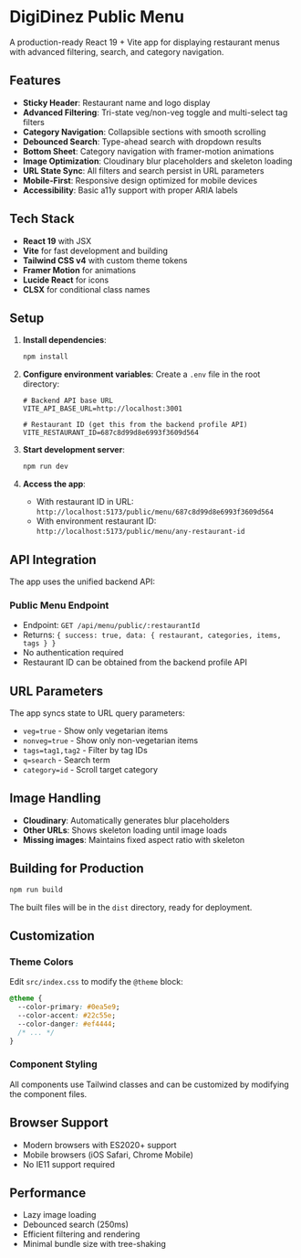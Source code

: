 # DigiDinez Public Menu

A production-ready React 19 + Vite app for displaying restaurant menus with advanced filtering, search, and category navigation.

## Features

- **Sticky Header**: Restaurant name and logo display
- **Advanced Filtering**: Tri-state veg/non-veg toggle and multi-select tag filters
- **Category Navigation**: Collapsible sections with smooth scrolling
- **Debounced Search**: Type-ahead search with dropdown results
- **Bottom Sheet**: Category navigation with framer-motion animations
- **Image Optimization**: Cloudinary blur placeholders and skeleton loading
- **URL State Sync**: All filters and search persist in URL parameters
- **Mobile-First**: Responsive design optimized for mobile devices
- **Accessibility**: Basic a11y support with proper ARIA labels

## Tech Stack

- **React 19** with JSX
- **Vite** for fast development and building
- **Tailwind CSS v4** with custom theme tokens
- **Framer Motion** for animations
- **Lucide React** for icons
- **CLSX** for conditional class names

## Setup

1. **Install dependencies**:
   ```bash
   npm install
   ```

2. **Configure environment variables**:
   Create a `.env` file in the root directory:
   ```env
   # Backend API base URL
   VITE_API_BASE_URL=http://localhost:3001

   # Restaurant ID (get this from the backend profile API)
   VITE_RESTAURANT_ID=687c8d99d8e6993f3609d564
   ```

3. **Start development server**:
   ```bash
   npm run dev
   ```

4. **Access the app**:
   - With restaurant ID in URL: `http://localhost:5173/public/menu/687c8d99d8e6993f3609d564`
   - With environment restaurant ID: `http://localhost:5173/public/menu/any-restaurant-id`

## API Integration

The app uses the unified backend API:

### Public Menu Endpoint
- Endpoint: `GET /api/menu/public/:restaurantId`
- Returns: `{ success: true, data: { restaurant, categories, items, tags } }`
- No authentication required
- Restaurant ID can be obtained from the backend profile API

## URL Parameters

The app syncs state to URL query parameters:
- `veg=true` - Show only vegetarian items
- `nonveg=true` - Show only non-vegetarian items
- `tags=tag1,tag2` - Filter by tag IDs
- `q=search` - Search term
- `category=id` - Scroll target category

## Image Handling

- **Cloudinary**: Automatically generates blur placeholders
- **Other URLs**: Shows skeleton loading until image loads
- **Missing images**: Maintains fixed aspect ratio with skeleton

## Building for Production

```bash
npm run build
```

The built files will be in the `dist` directory, ready for deployment.

## Customization

### Theme Colors
Edit `src/index.css` to modify the `@theme` block:
```css
@theme {
  --color-primary: #0ea5e9;
  --color-accent: #22c55e;
  --color-danger: #ef4444;
  /* ... */
}
```

### Component Styling
All components use Tailwind classes and can be customized by modifying the component files.

## Browser Support

- Modern browsers with ES2020+ support
- Mobile browsers (iOS Safari, Chrome Mobile)
- No IE11 support required

## Performance

- Lazy image loading
- Debounced search (250ms)
- Efficient filtering and rendering
- Minimal bundle size with tree-shaking
